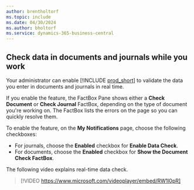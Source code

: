 ```yaml
---
author: brentholtorf
ms.topic: include
ms.date: 04/30/2024
ms.author: bholtorf
ms.service: dynamics-365-business-central
---
```

## Check data in documents and journals while you work

Your administrator can enable [!INCLUDE [prod_short](prod_short.md)] to validate the data you enter in documents and journals in real time.

If you enable the feature, the FactBox Pane shows either a **Check Document** or **Check Journal** FactBox, depending on the type of document you're working on. The FactBox lists the errors on the page so you can quickly resolve them.

To enable the feature, on the **My Notifications** page, choose the following checkboxes:

* For journals, choose the **Enabled** checkbox for **Enable Data Check**.
* For documents, choose the **Enabled** checkbox for **Show the Document Check FactBox**.

The following video explains real-time data check.

> [!VIDEO https://www.microsoft.com/videoplayer/embed/RW1l0pR]